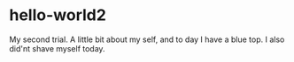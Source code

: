 # hello-world2
My second trial.
A little bit about my self, and to day I have a blue top.
I also did'nt shave myself today.
